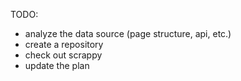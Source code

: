 TODO:

- analyze the data source (page structure, api, etc.)
- create a repository
- check out scrappy
- update the plan

